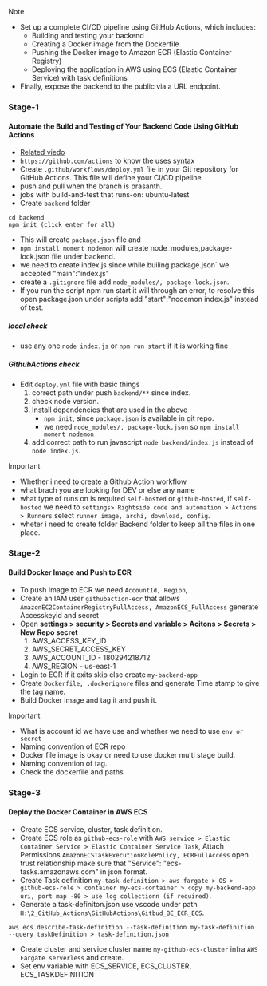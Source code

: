 > [!NOTE]
> - Set up a complete CI/CD pipeline using GitHub Actions, which includes:
>   - Building and testing your backend
>   - Creating a Docker image from the Dockerfile
>   - Pushing the Docker image to Amazon ECR (Elastic Container Registry)
>   - Deploying the application in AWS using ECS (Elastic Container Service) with task definitions
> - Finally, expose the backend to the public via a URL endpoint.
### Stage-1 
#### Automate the Build and Testing of Your Backend Code Using GitHub Actions
- [Related viedo](https://www.youtube.com/watch?v=89ymSXkGwhE)
- `https://github.com/actions` to know the uses syntax
- Create `.github/workflows/deploy.yml` file in your Git repository for GitHub Actions. This file will define your CI/CD pipeline.
- push and pull when the branch is prasanth.
- jobs with build-and-test that runs-on: ubuntu-latest
- Create `backend` folder
```
cd backend
npm init (click enter for all)
```
- This will create `package.json` file and 
- `npm install moment nodemon` will create node_modules,package-lock.json file under backend.
- we need to create index.js since while builing package.json` we accepted "main":"index.js"
- create a `.gitignore` file add `node_modules/, package-lock.json`.
- If you run the script npm run start it will through an error, to resolve this open package.json under scripts add "start":"nodemon index.js" instead of test. 
##### local check
- use any one `node index.js` or `npm run start` if it is working fine
##### GithubActions check
- Edit `deploy.yml` file with basic things
    1. correct path under push `backend/**` since index.
    2. check node version.
    3. Install dependencies that are used in the above 
        - `npm init`, since `package.json` is available in git repo. 
        - we need `node_modules/, package-lock.json` so `npm install moment nodemon`
    4. add correct path to run javascript `node backend/index.js` instead of `node index.js`.
> [!IMPORTANT]
> - Whether i need to create a Github Action workflow
> - what brach you are looking for DEV or else any name
> - what type of runs on is required `self-hosted` or `github-hosted`, if `self-hosted` we need to `settings> Rightside code and automation > Actions > Runners` select `runner image, archi, download, config`.
> - wheter i need to create folder Backend folder to keep all the files in one place. 
### Stage-2
#### Build Docker Image and Push to ECR
- To push Image to ECR we need `AccountId, Region`, 
- Create an IAM user `githubaction-ecr` that allows `AmazonEC2ContainerRegistryFullAccess, AmazonECS_FullAccess` generate Accesskeyid and secret
- Open **settings > security > Secrets and variable > Acitons > Secrets > New Repo secret** 
    1. AWS_ACCESS_KEY_ID
    2. AWS_SECRET_ACCESS_KEY
    3. AWS_ACCOUNT_ID - 180294218712
    4. AWS_REGION - us-east-1
- Login to ECR if it exits skip else create `my-backend-app` 
- Create `Dockerfile, .dockerignore` files and generate Time stamp to give the tag name.
- Build Docker image and tag it and push it.
> [!IMPORTANT]
> - What is account id we have use and whether we need to use `env or secret`
> - Naming convention of ECR repo
> - Docker file image is okay or need to use docker multi stage build.
> - Naming convention of tag.
> - Check the dockerfile and paths
### Stage-3
#### Deploy the Docker Container in AWS ECS
- Create ECS service, cluster, task definition.
-  Create ECS role as `github-ecs-role` with  `AWS service > Elastic Container Service > Elastic Container Service Task`, Attach Permissions `AmazonECSTaskExecutionRolePolicy, ECRFullAccess` open trust relationship make sure that "Service": "ecs-tasks.amazonaws.com" in json format.
- Create Task definition `my-task-definition > aws fargate > OS > github-ecs-role > container my-ecs-container > copy my-backend-app uri, port map -80 > use log collectionn (if required)`.
- Generate a task-definiton.json use vscode under path `H:\2_GitHub_Actions\GitHubActions\Gitbud_BE_ECR_ECS`.
```
aws ecs describe-task-definition --task-definition my-task-definition --query taskDefinition > task-definition.json
```

- Create cluster and service cluster name `my-github-ecs-cluster` infra `AWS Fargate serverless` and create. 
- Set env variable with ECS_SERVICE, ECS_CLUSTER, ECS_TASKDEFINITION

